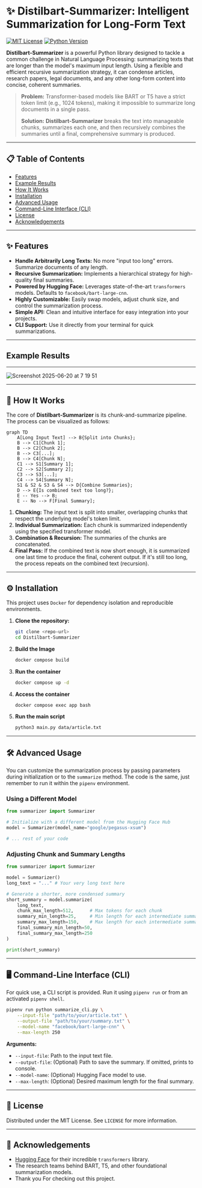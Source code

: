 # ✨ Distilbart-Summarizer: Intelligent Summarization for Long-Form Text

[![MIT License](https://img.shields.io/badge/License-MIT-green.svg)](https://choosealicense.com/licenses/mit/)
[![Python Version](https://img.shields.io/badge/python-3.8+-blue.svg)](https://www.python.org/downloads/)

<!-- Add other badges once you have them, e.g., PyPI, Build Status -->
<!-- [![PyPI version](https://badge.fury.io/py/Distilbart-Summarizer.svg)](https://badge.fury.io/py/Distilbart-Summarizer) -->
<!-- [![Build Status](https://travis-ci.org/your-username/Distilbart-Summarizer.svg?branch=main)](https://travis-ci.org/your-username/Distilbart-Summarizer) -->

**Distilbart-Summarizer** is a powerful Python library designed to tackle a common challenge in Natural Language Processing: summarizing texts that are longer than the model's maximum input length. Using a flexible and efficient recursive summarization strategy, it can condense articles, research papers, legal documents, and any other long-form content into concise, coherent summaries.

> **Problem:** Transformer-based models like BART or T5 have a strict token limit (e.g., 1024 tokens), making it impossible to summarize long documents in a single pass.
>
> **Solution:** **Distilbart-Summarizer** breaks the text into manageable chunks, summarizes each one, and then recursively combines the summaries until a final, comprehensive summary is produced.

---

## 📋 Table of Contents

- [Features](#-features)
- [Example Results](#-example-results)
- [How It Works](#-how-it-works)
- [Installation](#-installation)
- [Advanced Usage](#-advanced-usage)
- [Command-Line Interface (CLI)](#-command-line-interface-cli)
- [License](#-license)
- [Acknowledgements](#-acknowledgements)

---

## ✨ Features

- **Handle Arbitrarily Long Texts:** No more "input too long" errors. Summarize documents of any length.
- **Recursive Summarization:** Implements a hierarchical strategy for high-quality final summaries.
- **Powered by Hugging Face:** Leverages state-of-the-art `transformers` models. Defaults to `facebook/bart-large-cnn`.
- **Highly Customizable:** Easily swap models, adjust chunk size, and control the summarization process.
- **Simple API:** Clean and intuitive interface for easy integration into your projects.
- **CLI Support:** Use it directly from your terminal for quick summarizations.

---

## Example Results

---
![Screenshot 2025-06-20 at 7 19 51](https://github.com/user-attachments/assets/0bb7cc83-f5c4-4d5b-9949-1e918a752257)

---

## 🧠 How It Works

The core of **Distilbart-Summarizer** is its chunk-and-summarize pipeline. The process can be visualized as follows:

```mermaid
graph TD
    A[Long Input Text] --> B{Split into Chunks};
    B --> C1[Chunk 1];
    B --> C2[Chunk 2];
    B --> C3[...];
    B --> C4[Chunk N];
    C1 --> S1[Summary 1];
    C2 --> S2[Summary 2];
    C3 --> S3[...];
    C4 --> S4[Summary N];
    S1 & S2 & S3 & S4 --> D{Combine Summaries};
    D --> E{Is combined text too long?};
    E -- Yes --> B;
    E -- No --> F[Final Summary];
```

1.  **Chunking:** The input text is split into smaller, overlapping chunks that respect the underlying model's token limit.
2.  **Individual Summarization:** Each chunk is summarized independently using the specified transformer model.
3.  **Combination & Recursion:** The summaries of the chunks are concatenated.
4.  **Final Pass:** If the combined text is now short enough, it is summarized one last time to produce the final, coherent output. If it's still too long, the process repeats on the combined text (recursion).

---

## ⚙️ Installation

This project uses `Docker` for dependency isolation and reproducible environments.

1.  **Clone the repository:**

    ```bash
    git clone <repo-url>
    cd Distilbart-Summarizer
    ```

2.  **Build the Image**

    ```bash
    docker compose build
    ```

3.  **Run the container**

    ```bash
    docker compose up -d
    ```

4.  **Access the container**

    ```bash
    docker compose exec app bash
    ```

5.  **Run the main script**

    ```bash
    python3 main.py data/article.txt
    ```

---

## 🛠️ Advanced Usage

You can customize the summarization process by passing parameters during initialization or to the `summarize` method. The code is the same, just remember to run it within the `pipenv` environment.

### Using a Different Model

```python
from summarizer import Summarizer

# Initialize with a different model from the Hugging Face Hub
model = Summarizer(model_name="google/pegasus-xsum")

# ... rest of your code
```

### Adjusting Chunk and Summary Lengths

```python
from summarizer import Summarizer

model = Summarizer()
long_text = "..." # Your very long text here

# Generate a shorter, more condensed summary
short_summary = model.summarize(
    long_text,
    chunk_max_length=512,      # Max tokens for each chunk
    summary_min_length=25,     # Min length for each intermediate summary
    summary_max_length=150,    # Max length for each intermediate summary
    final_summary_min_length=50,
    final_summary_max_length=250
)

print(short_summary)
```

---

## 🖥️ Command-Line Interface (CLI)

For quick use, a CLI script is provided. Run it using `pipenv run` or from an activated `pipenv shell`.

```bash
pipenv run python summarize_cli.py \
    --input-file "path/to/your/article.txt" \
    --output-file "path/to/your/summary.txt" \
    --model-name "facebook/bart-large-cnn" \
    --max-length 250
```

**Arguments:**

- `--input-file`: Path to the input text file.
- `--output-file`: (Optional) Path to save the summary. If omitted, prints to console.
- `--model-name`: (Optional) Hugging Face model to use.
- `--max-length`: (Optional) Desired maximum length for the final summary.

---

## 📜 License

Distributed under the MIT License. See `LICENSE` for more information.

---

## 🙏 Acknowledgements

- [Hugging Face](https://huggingface.co/) for their incredible `transformers` library.
- The research teams behind BART, T5, and other foundational summarization models.
- Thank you For checking out this project.
